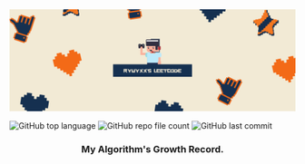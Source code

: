 <img src="pics/title-trim.png">  

![GitHub top language](https://img.shields.io/github/languages/top/Ryuyxx/leetcode?style=for-the-badge)
![GitHub repo file count](https://img.shields.io/github/directory-file-count/Ryuyxx/IamAI?style=for-the-badge)
![GitHub last commit](https://img.shields.io/github/last-commit/Ryuyxx/leetcode?style=for-the-badge)


<h3 align="center">
    My Algorithm's Growth Record.
</h3>
